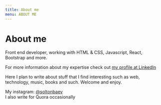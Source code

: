```yaml
---
title: About me
menu: ABOUT ME
---
```


# About me

Front end developer, working with HTML & CSS, Javascript, React, Bootstrap and more.

For more information about my expertise check out [my profile at LinkedIn](http://linkedin.com/in/soltonbaev)

Here I plan to write about stuff that I find interesting such as web, technology, music, books and such. Welcome and enjoy.

My instagram: [@soltonbaev](http://instagram.com/soltonbaev)  
I also write for Quora occasionally
